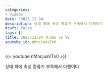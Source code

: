 ```yaml
---
categories:
- videos
date: '2023-12-24'
description: 상대 패에 속성 종류가 부족해서 다행이다
draft: false
tags: []
title: 2023/12/24 세괴GS vs VS
youtube_id: nMncjuaVTx0
---
```



{{< youtube nMncjuaVTx0 >}}

상대 패에 속성 종류가 부족해서 다행이다